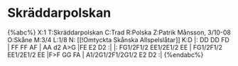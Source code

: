 # Skräddarpolskan

{%abc%}
X:1
T:Skräddarpolskan
C:Trad
R:Polska
Z:Patrik Månsson, 3/10-08
O:Skåne
M:3/4
L:1/8
N: [[!Omtyckta Skånska Allspelslåtar]]
K:D
|: DD DD FD | FF FF AF | AA d2 A>G |FE E2 D2 :|
|: FG1/2F1/2 EE1/2E1/2 EE | FG1/2F1/2 EE1/2E1/2 EE |F>F GG FA | A1/2G1/2F1/2G1/2 E2 D2 :|
{%endabc%}

